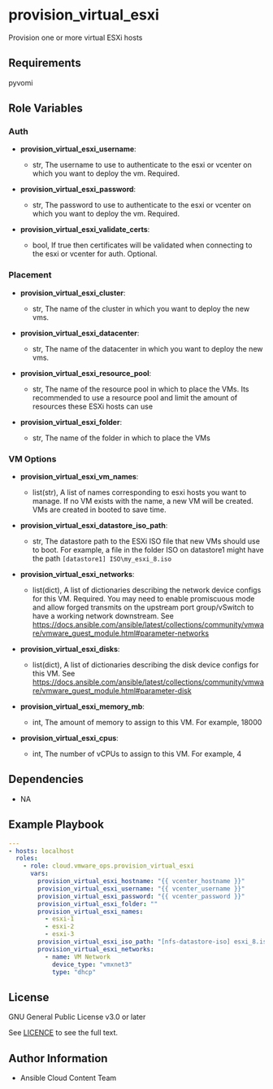 # provision_virtual_esxi

Provision one or more virtual ESXi hosts

## Requirements

pyvomi

## Role Variables

### Auth
- **provision_virtual_esxi_username**:
  - str, The username to use to authenticate to the esxi or vcenter on which you want to deploy the vm. Required.

- **provision_virtual_esxi_password**:
  - str, The password to use to authenticate to the esxi or vcenter on which you want to deploy the vm. Required.

- **provision_virtual_esxi_validate_certs**:
  - bool, If true then certificates will be validated when connecting to the esxi or vcenter for auth. Optional.

### Placement
- **provision_virtual_esxi_cluster**:
  - str, The name of the cluster in which you want to deploy the new vms.

- **provision_virtual_esxi_datacenter**:
  - str, The name of the datacenter in which you want to deploy the new vms.

- **provision_virtual_esxi_resource_pool**:
  - str, The name of the resource pool in which to place the VMs. Its recommended to use a resource pool and limit the amount of resources these ESXi hosts can use

- **provision_virtual_esxi_folder**:
  - str, The name of the folder in which to place the VMs


### VM Options

- **provision_virtual_esxi_vm_names**:
  - list(str), A list of names corresponding to esxi hosts you want to manage. If no VM exists with the name, a new VM will be created. VMs are created in booted to save time.

- **provision_virtual_esxi_datastore_iso_path**:
  - str, The datastore path to the ESXi ISO file that new VMs should use to boot. For example, a file in the folder ISO on datastore1 might have the path `[datastore1] ISO\my_esxi_8.iso`

- **provision_virtual_esxi_networks**:
  - list(dict), A list of dictionaries describing the network device configs for this VM. Required. You may need to enable promiscuous mode and allow forged transmits on the upstream port group/vSwitch to have a working network downstream. See https://docs.ansible.com/ansible/latest/collections/community/vmware/vmware_guest_module.html#parameter-networks

- **provision_virtual_esxi_disks**:
  - list(dict), A list of dictionaries describing the disk device configs for this VM. See https://docs.ansible.com/ansible/latest/collections/community/vmware/vmware_guest_module.html#parameter-disk

- **provision_virtual_esxi_memory_mb**:
  - int, The amount of memory to assign to this VM. For example, 18000

- **provision_virtual_esxi_cpus**:
  - int, The number of vCPUs to assign to this VM. For example, 4

## Dependencies

- NA

## Example Playbook
```yaml
---
- hosts: localhost
  roles:
    - role: cloud.vmware_ops.provision_virtual_esxi
      vars:
        provision_virtual_esxi_hostname: "{{ vcenter_hostname }}"
        provision_virtual_esxi_username: "{{ vcenter_username }}"
        provision_virtual_esxi_password: "{{ vcenter_password }}"
        provision_virtual_esxi_folder: ""
        provision_virtual_esxi_names:
          - esxi-1
          - esxi-2
          - esxi-3
        provision_virtual_esxi_iso_path: "[nfs-datastore-iso] esxi_8.iso"
        provision_virtual_esxi_networks:
          - name: VM Network
            device_type: "vmxnet3"
            type: "dhcp"

```

License
-------

GNU General Public License v3.0 or later

See [LICENCE](https://github.com/ansible-collections/cloud.aws_troubleshooting/blob/main/LICENSE) to see the full text.

Author Information
------------------

- Ansible Cloud Content Team
